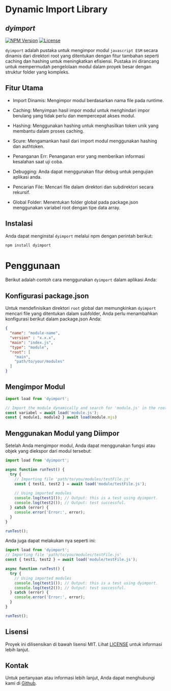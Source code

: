 # Dynamic Import Library
## _dyimport_
[![NPM Version](https://img.shields.io/npm/v/cache-class)](https://www.npmjs.com/package/cache-class)
[![License](https://img.shields.io/npm/l/cache-js)](https://github.com/fajardison/dyimport?tab=MIT-1-ov-file)

`dyimport` adalah pustaka untuk mengimpor modul `javascript ESM` secara dinamis dari direktori root yang ditentukan dengan fitur tambahan seperti caching dan hashing untuk meningkatkan efisiensi. Pustaka ini dirancang untuk mempermudah pengelolaan modul dalam proyek besar dengan struktur folder yang kompleks.

## Fitur Utama
- Import Dinamis: Mengimpor modul berdasarkan nama file pada runtime.

- Caching: Menyimpan hasil impor modul untuk menghindari impor berulang yang tidak perlu dan mempercepat akses modul.

- Hashing: Menggunakan hashing untuk menghasilkan token unik yang membantu dalam proses caching.

- Scure: Mengamankan hasil dari import modul menggunakan hashing dan authtoken.

- Penanganan Err: Penanganan eror yang memberikan informasi kesalahan saat uji coba.

- Debugging: Anda dapat menggunakan fitur debug untuk pengujian aplikasi anda.

- Pencarian File: Mencari file dalam direktori dan subdirektori secara rekursif.

- Global Folder: Menentukan folder global pada package.json menggunakan variabel root dengan tipe data array.

## Instalasi
Anda dapat menginstal `dyimport` melalui npm dengan perintah berikut:

```sh
npm install dyimport
```

# Penggunaan
Berikut adalah contoh cara menggunakan `dyimport` dalam aplikasi Anda:

## Konfigurasi package.json
Untuk mendefinisikan direktori `root` global dan memungkinkan `dyimport` mencari file yang ditentukan dalam subfolder, Anda perlu menambahkan konfigurasi berikut dalam package.json Anda:
```json
{
  "name": "module-name",
  "version" : "x.x.x",
  "main": "index.js",
  "type": "module",
  "root": [
    "main",
    "path/to/your/modules"
  ]
}
```
## Mengimpor Modul
```js
import load from 'dyimport';

// Import the module dynamically and search for 'module.js' in the root directory specified in package.json.
const variabel = await load('module.js');
const { module1, module2 } await load(module.mjs)
```

## Menggunakan Modul yang Diimpor
Setelah Anda mengimpor modul, Anda dapat menggunakan fungsi atau objek yang diekspor dari modul tersebut:
```js
import load from 'dyimport';

async function runTest() {
  try {
    // Importing file 'path/to/you/modules/testFile.js'
    const { test1, test2 } = await load('module/testFile.js');
    
    // Using imported modules
    console.log(test1()); // Output: this is a test using dyimport.
    console.log(test2()); // Output: test successful.
  } catch (error) {
    console.error('Error:', error);
  }
}

runTest();
```

Anda juga dapat melakukan nya seperti ini:
```js
import load from 'dyimport';
// Importing file 'path/to/you/modules/testFile.js'
const { test1, test2 } = await load('module/testFile.js');

async function runTest() {
  try {
    // Using imported modules
    console.log(test1()); // Output: this is a test using dyimport.
    console.log(test2()); // Output: test successful.
  } catch (error) {
    console.error('Error:', error);
  }
}

runTest();
```

## Lisensi
Proyek ini dilisensikan di bawah lisensi MIT. Lihat [LICENSE](https://github.com/fajardison/dyimport?tab=MIT-1-ov-file) untuk informasi lebih lanjut.

## Kontak
Untuk pertanyaan atau informasi lebih lanjut, Anda dapat menghubungi kami di [Github](https://github.com/fajardison/dyimport).
